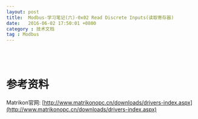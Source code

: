```yaml
---
layout: post
title:  Modbus-学习笔记(六)-0x02 Read Discrete Inputs(读取寄存器)
date:   2016-06-02 17:50:01 +0800
category : 技术文档
tag : Modbus
---
```



<br>
<br>

参考资料
================================

Matrikon官网: [http://www.matrikonopc.cn/downloads/drivers-index.aspx](http://www.matrikonopc.cn/downloads/drivers-index.aspx)
